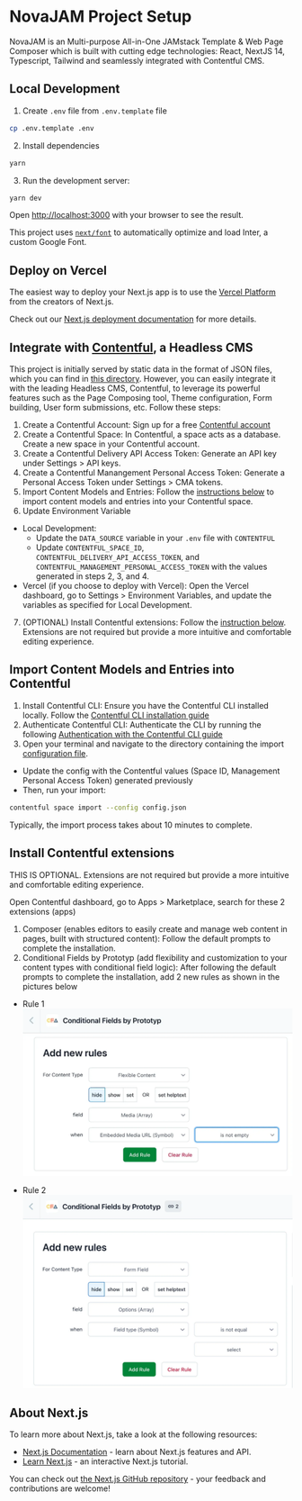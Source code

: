 # NovaJAM Project Setup

NovaJAM is an Multi-purpose All-in-One JAMstack Template & Web Page Composer which is built with cutting edge technologies: React, NextJS 14, Typescript, Tailwind and seamlessly integrated with Contentful CMS.

## Local Development

1. Create `.env` file from `.env.template` file

```bash
cp .env.template .env
```

2. Install dependencies

```bash
yarn
```

3. Run the development server:

```bash
yarn dev
```

Open [http://localhost:3000](http://localhost:3000) with your browser to see the result.

This project uses [`next/font`](https://nextjs.org/docs/basic-features/font-optimization) to automatically optimize and load Inter, a custom Google Font.

## Deploy on Vercel

The easiest way to deploy your Next.js app is to use the [Vercel Platform](https://vercel.com/new?utm_medium=default-template&filter=next.js&utm_source=create-next-app&utm_campaign=create-next-app-readme) from the creators of Next.js.

Check out our [Next.js deployment documentation](https://nextjs.org/docs/deployment) for more details.

## Integrate with [Contentful](https://www.contentful.com/), a Headless CMS

This project is initially served by static data in the format of JSON files, which you can find in [this directory](/src/helpers/query/static-data). However, you can easily integrate it with the leading Headless CMS, Contentful, to leverage its powerful features such as the Page Composing tool, Theme configuration, Form building, User form submissions, etc. Follow these steps:

1. Create a Contentful Account: Sign up for a free [Contentful account](https://www.contentful.com/sign-up/) 
2. Create a Contentful Space: In Contentful, a space acts as a database. Create a new space in your Contentful account.
3. Create a Contentful Delivery API Access Token: Generate an API key under Settings > API keys.
4. Create a Contentful Manangement Personal Access Token: Generate a Personal Access Token under Settings > CMA tokens.
5. Import Content Models and Entries: Follow the [instructions below](##-import-content-models-and-entries-into-contentful) to import content models and entries into your Contentful space.
6. Update Environment Variable 
* Local Development: 
  - Update the `DATA_SOURCE` variable in your `.env` file with `CONTENTFUL`
  - Update `CONTENTFUL_SPACE_ID`, `CONTENTFUL_DELIVERY_API_ACCESS_TOKEN`, and `CONTENTFUL_MANAGEMENT_PERSONAL_ACCESS_TOKEN` with the values generated in steps 2, 3, and 4.
* Vercel (if you choose to deploy with Vercel):
Open the Vercel dashboard, go to Settings > Environment Variables, and update the variables as specified for Local Development.
7. (OPTIONAL) Install Contentful extensions: Follow the [instruction below](##-install-contentful-extensions). Extensions are not required but provide a more intuitive and comfortable editing experience.

## Import Content Models and Entries into Contentful
1. Install Contentful CLI: Ensure you have the Contentful CLI installed locally. Follow the [Contentful CLI installation guide](https://www.contentful.com/developers/docs/tutorials/cli/installation/)
2. Authenticate Contentful CLI: Authenticate the CLI by running the following [Authentication with the Contentful CLI guide](https://www.contentful.com/developers/docs/tutorials/cli/authentication/)
3. Open your terminal and navigate to the directory containing the import [configuration file](/src/helpers/contentful-import/).
  * Update the config with the Contentful values (Space ID, Management Personal Access Token) generated previously
  * Then, run your import:

```bash
contentful space import --config config.json
```

Typically, the import process takes about 10 minutes to complete.

## Install Contentful extensions
THIS IS OPTIONAL. Extensions are not required but provide a more intuitive and comfortable editing experience.

Open Contentful dashboard, go to Apps > Marketplace, search for these 2 extensions (apps)
1. Composer (enables editors to easily create and manage web content in pages, built with structured content): Follow the default prompts to complete the installation.
2. Conditional Fields by Prototyp (add flexibility and customization to your content types with conditional field logic): After following the default prompts to complete the installation, add 2 new rules as shown in the pictures below
* Rule 1
![rule 1](<rule 1.webp>)

* Rule 2
![rule 2](<rule 2.webp>)

## About Next.js

To learn more about Next.js, take a look at the following resources:

- [Next.js Documentation](https://nextjs.org/docs) - learn about Next.js features and API.
- [Learn Next.js](https://nextjs.org/learn) - an interactive Next.js tutorial.

You can check out [the Next.js GitHub repository](https://github.com/vercel/next.js/) - your feedback and contributions are welcome!